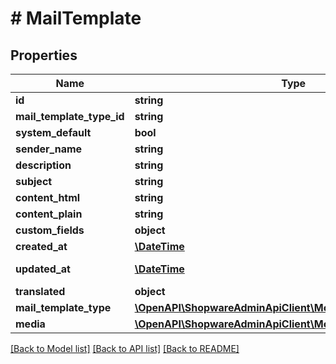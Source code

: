 # # MailTemplate

## Properties

Name | Type | Description | Notes
------------ | ------------- | ------------- | -------------
**id** | **string** |  | [optional]
**mail_template_type_id** | **string** |  |
**system_default** | **bool** |  | [optional]
**sender_name** | **string** |  | [optional]
**description** | **string** |  | [optional]
**subject** | **string** |  |
**content_html** | **string** |  |
**content_plain** | **string** |  |
**custom_fields** | **object** |  | [optional]
**created_at** | [**\DateTime**](\DateTime.md) |  | [readonly]
**updated_at** | [**\DateTime**](\DateTime.md) |  | [optional] [readonly]
**translated** | **object** |  | [optional]
**mail_template_type** | [**\OpenAPI\ShopwareAdminApiClient\Model\MailTemplateType**](MailTemplateType.md) |  | [optional]
**media** | [**\OpenAPI\ShopwareAdminApiClient\Model\MailTemplateMedia[]**](MailTemplateMedia.md) |  | [optional]

[[Back to Model list]](../../README.md#models) [[Back to API list]](../../README.md#endpoints) [[Back to README]](../../README.md)
